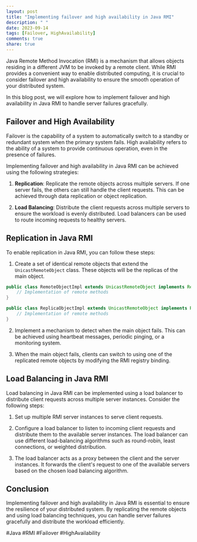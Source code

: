 ```yaml
---
layout: post
title: "Implementing failover and high availability in Java RMI"
description: " "
date: 2023-09-14
tags: [Failover, HighAvailability]
comments: true
share: true
---
```


Java Remote Method Invocation (RMI) is a mechanism that allows objects residing in a different JVM to be invoked by a remote client. While RMI provides a convenient way to enable distributed computing, it is crucial to consider failover and high availability to ensure the smooth operation of your distributed system.

In this blog post, we will explore how to implement failover and high availability in Java RMI to handle server failures gracefully.

## Failover and High Availability

Failover is the capability of a system to automatically switch to a standby or redundant system when the primary system fails. High availability refers to the ability of a system to provide continuous operation, even in the presence of failures.

Implementing failover and high availability in Java RMI can be achieved using the following strategies:

1. **Replication**: Replicate the remote objects across multiple servers. If one server fails, the others can still handle the client requests. This can be achieved through data replication or object replication. 

2. **Load Balancing**: Distribute the client requests across multiple servers to ensure the workload is evenly distributed. Load balancers can be used to route incoming requests to healthy servers.

## Replication in Java RMI

To enable replication in Java RMI, you can follow these steps:

1. Create a set of identical remote objects that extend the `UnicastRemoteObject` class. These objects will be the replicas of the main object.
```java
public class RemoteObjectImpl extends UnicastRemoteObject implements RemoteObject {
    // Implementation of remote methods
}

public class ReplicaObjectImpl extends UnicastRemoteObject implements RemoteObject {
    // Implementation of remote methods
}
```

2. Implement a mechanism to detect when the main object fails. This can be achieved using heartbeat messages, periodic pinging, or a monitoring system.

3. When the main object fails, clients can switch to using one of the replicated remote objects by modifying the RMI registry binding.

## Load Balancing in Java RMI

Load balancing in Java RMI can be implemented using a load balancer to distribute client requests across multiple server instances. Consider the following steps:

1. Set up multiple RMI server instances to serve client requests.

2. Configure a load balancer to listen to incoming client requests and distribute them to the available server instances. The load balancer can use different load-balancing algorithms such as round-robin, least connections, or weighted distribution.

3. The load balancer acts as a proxy between the client and the server instances. It forwards the client's request to one of the available servers based on the chosen load balancing algorithm.

## Conclusion

Implementing failover and high availability in Java RMI is essential to ensure the resilience of your distributed system. By replicating the remote objects and using load balancing techniques, you can handle server failures gracefully and distribute the workload efficiently.

#Java #RMI #Failover #HighAvailability